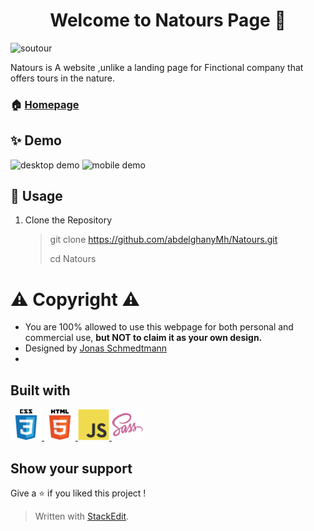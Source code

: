 ﻿
<h1 align="center">Welcome to Natours Page 👋</h1>

![soutour](https://github.com/abdelghanyMh/Natours/assets/33175196/9866f4e6-07e7-461e-8829-c3841d31c872)

Natours  is A website ,unlike a landing page for Finctional company that offers tours in the nature.


### 🏠 [Homepage](https://abdelghanymh.github.io/Natours/)

## ✨ Demo

![desktop demo](natours_desktop.gif)
![mobile demo](natours_mobile.gif)

## 🚀 Usage
1. Clone the Repository  
	> git clone  https://github.com/abdelghanyMh/Natours.git
	> 
	> cd Natours

# :warning: Copyright	:warning:	
- You are 100% allowed to use this webpage for both personal and commercial use, **but NOT to claim it as your own design.** 
- Designed by [Jonas Schmedtmann](https://www.udemy.com/user/jonasschmedtmann/)
- 
## Built with
<p align="left"> <a href="https://www.w3schools.com/css/" target="_blank"> <img src="https://raw.githubusercontent.com/devicons/devicon/master/icons/css3/css3-original-wordmark.svg" alt="css3" width="50" height=""/> </a> <a href="https://www.w3.org/html/" target="_blank"> <img src="https://raw.githubusercontent.com/devicons/devicon/master/icons/html5/html5-original-wordmark.svg" alt="html5" width="50" height="50"/> </a> <a href="https://developer.mozilla.org/en-US/docs/Web/JavaScript" target="_blank"> <img src="https://raw.githubusercontent.com/devicons/devicon/master/icons/javascript/javascript-original.svg" alt="javascript" width="50" height="50"/> </a> <a href="https://www.linux.org/" target="_blank"> <img src="https://raw.githubusercontent.com/devicons/devicon/master/icons/sass/sass-original.svg" alt="sass" width="50" height="50"/> </a> </p>



## Show your support

Give a ⭐️ if you liked this  project !


> Written with [StackEdit](https://stackedit.io/).


